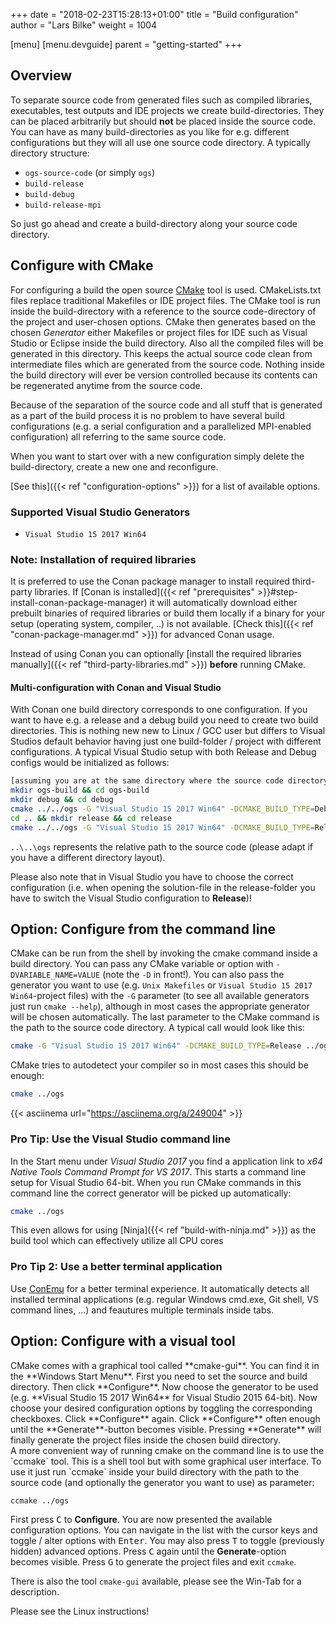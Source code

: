 +++
date = "2018-02-23T15:28:13+01:00"
title = "Build configuration"
author = "Lars Bilke"
weight = 1004

[menu]
  [menu.devguide]
    parent = "getting-started"
+++

## Overview

To separate source code from generated files such as compiled libraries, executables, test outputs and IDE projects we create build-directories. They can be placed arbitrarily but should **not** be placed inside the source code. You can have as many build-directories as you like for e.g. different configurations but they will all use one source code directory. A typically directory structure:

- `ogs-source-code` (or simply `ogs`)
- `build-release`
- `build-debug`
- `build-release-mpi`

So just go ahead and create a build-directory along your source code directory.

## Configure with CMake

For configuring a build the open source [CMake](http://www.cmake.org) tool is used. CMakeLists.txt files replace traditional Makefiles or IDE project files. The CMake tool is run inside the build-directory with a reference to the source code-directory of the project and user-chosen options. CMake then generates based on the chosen *Generator* either Makefiles or project files for IDE such as Visual Studio or Eclipse inside the build directory. Also all the compiled files will be generated in this directory. This keeps the actual source code clean from intermediate files which are generated from the source code. Nothing inside the build directory will ever be version controlled because its contents can be regenerated anytime from the source code.

Because of the separation of the source code and all stuff that is generated as a part of the build process it is no problem to have several build configurations (e.g. a serial configuration and a parallelized MPI-enabled configuration) all referring to the same source code.

When you want to start over with a new configuration simply delete the build-directory, create a new one and reconfigure.

[See this]({{< ref "configuration-options" >}}) for a list of available options.

<div class='win'>
<div class='note'>

### <i class="far fa-exclamation-triangle"></i> Supported Visual Studio Generators

- `Visual Studio 15 2017 Win64`

</div>
</div>

### Note: Installation of required libraries

It is preferred to use the Conan package manager to install required third-party libraries. If [Conan is installed]({{< ref "prerequisites" >}}#step-install-conan-package-manager) it will automatically download either prebuilt binaries of required libraries or build them locally if a binary for your setup (operating system, compiler, ..) is not available. [Check this]({{< ref "conan-package-manager.md" >}}) for advanced Conan usage.

Instead of using Conan you can optionally [install the required libraries manually]({{< ref "third-party-libraries.md" >}}) **before** running CMake.

<div class='win'>
<div class='note'>

#### <i class="far fa-exclamation-triangle"></i> Multi-configuration with Conan and Visual Studio

With Conan one build directory corresponds to one configuration. If you want to have e.g. a release and a debug build you need to create two build directories. This is nothing new new to Linux / GCC user but differs to Visual Studios default behavior having just one build-folder / project with different configurations. A typical Visual Studio setup with both Release and Debug configs would be initialized as follows:

```bash
[assuming you are at the same directory where the source code directory is located]
mkdir ogs-build && cd ogs-build
mkdir debug && cd debug
cmake ../../ogs -G "Visual Studio 15 2017 Win64" -DCMAKE_BUILD_TYPE=Debug
cd .. && mkdir release && cd release
cmake ../../ogs -G "Visual Studio 15 2017 Win64" -DCMAKE_BUILD_TYPE=Release
```

`..\..\ogs` represents the relative path to the source code (please adapt if you have a different directory layout).

Please also note that in Visual Studio you have to choose the correct configuration (i.e. when opening the solution-file in the release-folder you have to switch the Visual Studio configuration to **Release**)!
</div>
</div>

## Option: Configure from the command line

CMake can be run from the shell by invoking the cmake command inside a build directory. You can pass any CMake variable or option with `-DVARIABLE_NAME=VALUE` (note the `-D` in front!). You can also pass the generator you want to use (e.g. `Unix Makefiles` or `Visual Studio 15 2017 Win64`-project files) with the `-G` parameter (to see all available generators just run `cmake --help`), although in most cases the appropriate generator will be chosen automatically. The last parameter to the CMake command is the path to the source code directory. A typical call would look like this:

```bash
cmake -G "Visual Studio 15 2017 Win64" -DCMAKE_BUILD_TYPE=Release ../ogs
```

CMake tries to autodetect your compiler so in most cases this should be enough:

```bash
cmake ../ogs
```

{{< asciinema url="https://asciinema.org/a/249004" >}}

<div class='note'>

### <i class="far fa-check"></i> Pro Tip: Use the Visual Studio command line

In the Start menu under *Visual Studio 2017* you find a application link to *x64 Native Tools Command Prompt for VS 2017*. This starts a command line setup for Visual Studio 64-bit. When you run CMake commands in this command line the correct generator will be picked up automatically:

```bash
cmake ../ogs
```

This even allows for using [Ninja]({{< ref "build-with-ninja.md" >}}) as the build tool which can effectively utilize all CPU cores

### <i class="far fa-check"></i> Pro Tip 2: Use a better terminal application

Use [ConEmu](https://conemu.github.io) for a better terminal experience. It automatically detects all installed terminal applications (e.g. regular Windows cmd.exe, Git shell, VS command lines, ...) and feautures multiple terminals inside tabs.
</div>

## Option: Configure with a visual tool

<div class='win'>
CMake comes with a graphical tool called **cmake-gui**. You can find it in the **Windows Start Menu**. First you need to set the source and build directory. Then click **Configure**. Now choose the generator to be used (e.g. **Visual Studio 15 2017 Win64** for Visual Studio 2015 64-bit). Now choose your desired configuration options by toggling the corresponding checkboxes. Click **Configure** again. Click **Configure** often enough until the **Generate**-button becomes visible. Pressing **Generate** will finally generate the project files inside the chosen build directory.
</div>

<div class='linux'>
A more convenient way of running cmake on the command line is to use the `ccmake` tool. This is a shell tool but with some graphical user interface. To use it just run `ccmake` inside your build directory with the path to the source code (and optionally the generator you want to use) as parameter:

```bash
ccmake ../ogs
```

First press <kbd>C</kbd> to **Configure**. You are now presented the available configuration options. You can navigate in the list with the cursor keys and toggle / alter options with <kbd>Enter</kbd>. You may also press <kbd>T</kbd> to toggle (previously hidden) advanced options. Press <kbd>C</kbd> again until the **Generate**-option becomes visible. Press <kbd>G</kbd> to generate the project files and exit `ccmake`.

There is also the tool `cmake-gui` available, please see the Win-Tab for a description.
</div>

<div class='mac'>
Please see the Linux instructions!
</div>
